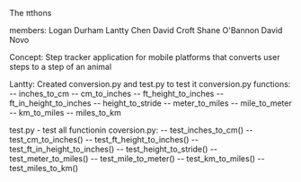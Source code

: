 The πthons

members:
    Logan Durham 
    Lantty Chen
    David Croft
    Shane O'Bannon
    David Novo

Concept:
    Step tracker application for mobile platforms that converts user steps to a step of an animal 

Lantty: 
Created conversion.py and test.py to test it
conversion.py functions:
    -- inches_to_cm
    -- cm_to_inches
    -- ft_height_to_inches
    -- ft_in_height_to_inches
    -- height_to_stride 
    -- meter_to_miles
    -- mile_to_meter
    -- km_to_miles
    -- miles_to_km

test.py - test all functionin coversion.py:
    -- test_inches_to_cm()
    -- test_cm_to_inches()
    -- test_ft_height_to_inches()
    -- test_ft_in_height_to_inches()
    -- test_height_to_stride()
    -- test_meter_to_miles()
    -- test_mile_to_meter()
    -- test_km_to_miles()
    -- test_miles_to_km()
